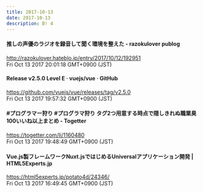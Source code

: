 ```yaml
---
title: 2017-10-13
date: 2017-10-13
description: B! 4
---
```


#### 推しの声優のラジオを録音して聞く環境を整えた - razokulover publog
http://razokulover.hateblo.jp/entry/2017/10/12/192951<br>
Fri Oct 13 2017 20:01:18 GMT+0900 (JST)<br>


#### Release v2.5.0 Level E · vuejs/vue · GitHub
https://github.com/vuejs/vue/releases/tag/v2.5.0<br>
Fri Oct 13 2017 19:57:32 GMT+0900 (JST)<br>


#### #プログラマー狩り #プログラマ狩り タグ2つ用意する時点で隠しきれぬ職業臭 100いいね以上まとめ - Togetter
https://togetter.com/li/1160480<br>
Fri Oct 13 2017 19:48:49 GMT+0900 (JST)<br>


#### Vue.js製フレームワークNuxt.jsではじめるUniversalアプリケーション開発 | HTML5Experts.jp
https://html5experts.jp/potato4d/24346/<br>
Fri Oct 13 2017 16:49:45 GMT+0900 (JST)<br>


